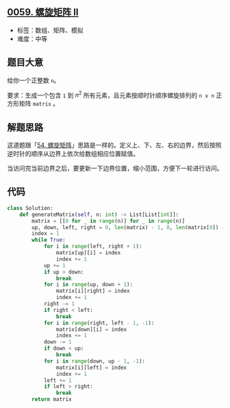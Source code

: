 ## [0059. 螺旋矩阵 II](https://leetcode-cn.com/problems/spiral-matrix-ii/)

- 标签：数组、矩阵、模拟
- 难度：中等

## 题目大意

给你一个正整数 `n`。

要求：生成一个包含 `1` 到 $n^2$ 所有元素，且元素按顺时针顺序螺旋排列的 `n x n` 正方形矩阵 `matrix` 。

## 解题思路

这道题跟「[54. 螺旋矩阵](https://leetcode-cn.com/problems/spiral-matrix/)」思路是一样的。定义上、下、左、右的边界，然后按照逆时针的顺序从边界上依次给数组相应位置赋值。

当访问完当前边界之后，要更新一下边界位置，缩小范围，方便下一轮进行访问。

## 代码

```Python
class Solution:
    def generateMatrix(self, n: int) -> List[List[int]]:
        matrix = [[0 for _ in range(n)] for _ in range(n)]
        up, down, left, right = 0, len(matrix) - 1, 0, len(matrix[0]) - 1
        index = 1
        while True:
            for i in range(left, right + 1):
                matrix[up][i] = index
                index += 1
            up += 1
            if up > down:
                break
            for i in range(up, down + 1):
                matrix[i][right] = index
                index += 1
            right -= 1
            if right < left:
                break
            for i in range(right, left - 1, -1):
                matrix[down][i] = index
                index += 1
            down -= 1
            if down < up:
                break
            for i in range(down, up - 1, -1):
                matrix[i][left] = index
                index += 1
            left += 1
            if left > right:
                break
        return matrix
```

